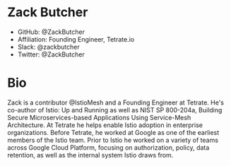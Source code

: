 # Zack Butcher

* GitHub: @ZackButcher
* Affiliation: Founding Engineer, Tetrate.io
* Slack: @zackbutcher
* Twitter: @ZackButcher

# Bio

Zack is a contributor @IstioMesh and a Founding Engineer at Tetrate. He's co-author of Istio: Up and Running as well as NIST SP 800-204a, Building Secure Microservices-based Applications Using Service-Mesh Architecture. At Tetrate he helps enable Istio adoption in enterprise organizations. Before Tetrate, he worked at Google as one of the earliest members of the Istio team. Prior to Istio he worked on a variety of teams across Google Cloud Platform, focusing on authorization, policy, data retention, as well as the internal system Istio draws from.
